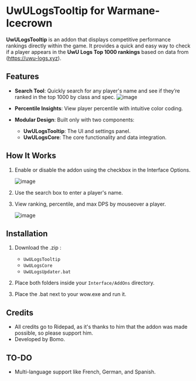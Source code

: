 # UwULogsTooltip for Warmane-Icecrown

**UwULogsTooltip** is an addon that displays competitive performance rankings directly within the game. It provides a quick and easy way to check if a player appears in the **UwU Logs Top 1000 rankings** based on data from (https://uwu-logs.xyz).

## Features

- **Search Tool**: Quickly search for any player's name and see if they’re ranked in the top 1000 by class and spec.
  ![image](https://github.com/user-attachments/assets/c2bf8e43-6ae4-4adc-a196-383a6f672699)

- **Percentile Insights**: View player percentile with intuitive color coding.

- **Modular Design**: Built only with two components:
  
  - **UwULogsTooltip**: The UI and settings panel.
  - **UwULogsCore**: The core functionality and data integration.

## How It Works

1. Enable or disable the addon using the checkbox in the Interface Options.
   
   ![image](https://github.com/user-attachments/assets/e8657ed9-8744-46bd-b1d1-8fbc2fc9d8e0)

3. Use the search box to enter a player's name.
   
5. View ranking, percentile, and max DPS by mouseover a player.
   
   ![image](https://github.com/user-attachments/assets/7e2ea7b0-c60f-4e88-896a-cf190f1eed39)

## Installation

1. Download the .zip :
    - `UwULogsTooltip`
    - `UwULogsCore`
    - `UwULogsUpdater.bat`
      
2. Place both folders inside your `Interface/AddOns` directory.
   
3. Place the .bat next to your wow.exe and run it.


## Credits

- All credits go to Ridepad, as it's thanks to him that the addon was made possible, so please support him.
- Developed by Bomo.

## TO-DO

- Multi-language support like French, German, and Spanish.
